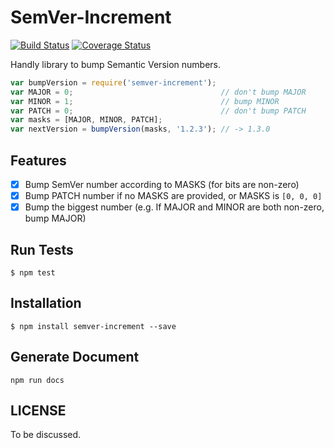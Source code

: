 SemVer-Increment
====
[![Build Status](https://travis-ci.org/weflex/semver-increment.svg?branch=master)](https://travis-ci.org/weflex/semver-increment)
[![Coverage Status](https://coveralls.io/repos/github/weflex/semver-increment/badge.svg?branch=master&bust=1)](https://coveralls.io/github/weflex/semver-increment?branch=master)

Handly library to bump Semantic Version numbers.

```js
var bumpVersion = require('semver-increment');
var MAJOR = 0;                                 // don't bump MAJOR
var MINOR = 1;                                 // bump MINOR
var PATCH = 0;                                 // don't bump PATCH
var masks = [MAJOR, MINOR, PATCH];
var nextVersion = bumpVersion(masks, '1.2.3'); // -> 1.3.0
```

Features
----

- [x] Bump SemVer number according to MASKS (for bits are non-zero)
- [x] Bump PATCH number if no MASKS are provided, or MASKS is `[0, 0, 0]`
- [x] Bump the biggest number (e.g. If MAJOR and MINOR are both non-zero, bump MAJOR)

Run Tests
----

```
$ npm test
```

Installation
----

```
$ npm install semver-increment --save
```

Generate Document
----

```
npm run docs
```

LICENSE
----

To be discussed.
